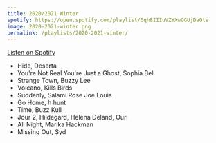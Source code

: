 ```yaml
---
title: 2020/2021 Winter
spotify: https://open.spotify.com/playlist/0qh8IIIuVZYXwCGUjDaOte
image: 2020-2021-winter.png
permalink: /playlists/2020-2021-winter/
---
```


[Listen on Spotify](https://open.spotify.com/playlist/0qh8IIIuVZYXwCGUjDaOte)

* Hide, Deserta
* You're Not Real You're Just a Ghost, Sophia Bel
* Strange Town, Buzzy Lee
* Volcano, Kills Birds
* Suddenly, Salami Rose Joe Louis
* Go Home, h hunt
* Time, Buzz Kull
* Jour 2, Hildegard, Helena Deland, Ouri
* All Night, Marika Hackman
* Missing Out, Syd
